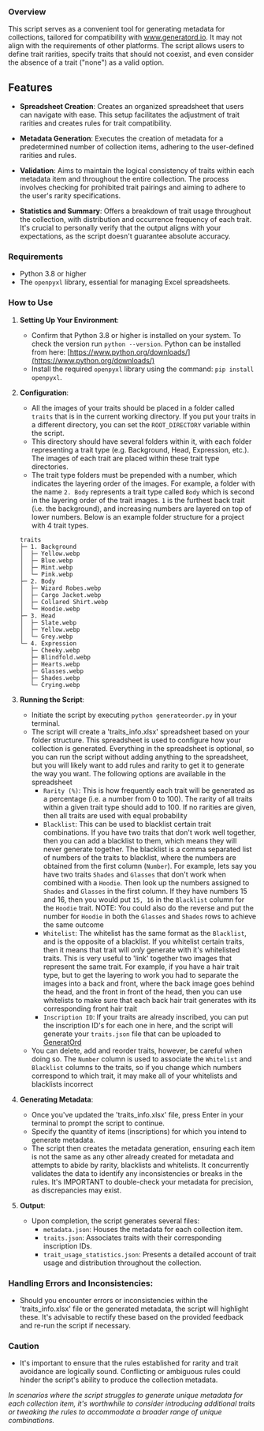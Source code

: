 ### Overview
This script serves as a convenient tool for generating metadata for collections, tailored for compatibility with www.generatord.io. It may not align with the requirements of other platforms. The script allows users to define trait rarities, specify traits that should not coexist, and even consider the absence of a trait ("none") as a valid option.

## Features
- **Spreadsheet Creation**: Creates an organized spreadsheet that users can navigate with ease. This setup facilitates the adjustment of trait rarities and creates rules for trait compatibility.

- **Metadata Generation**: Executes the creation of metadata for a predetermined number of collection items, adhering to the user-defined rarities and rules.

- **Validation**: Aims to maintain the logical consistency of traits within each metadata item and throughout the entire collection. The process involves checking for prohibited trait pairings and aiming to adhere to the user's rarity specifications.

- **Statistics and Summary**: Offers a breakdown of trait usage throughout the collection, with distribution and occurrence frequency of each trait. It's crucial to personally verify that the output aligns with your expectations, as the script doesn't guarantee absolute accuracy.

### Requirements
- Python 3.8 or higher
- The `openpyxl` library, essential for managing Excel spreadsheets.

### How to Use
1. **Setting Up Your Environment**:
   - Confirm that Python 3.8 or higher is installed on your system. To check the version run `python --version`. Python can be installed from here: [https://www.python.org/downloads/](https://www.python.org/downloads/)
   - Install the required `openpyxl` library using the command: `pip install openpyxl`.

2. **Configuration**:
   - All the images of your traits should be placed in a folder called `traits` that is in the current working 
     directory. If you put your traits in a different directory, you can set the `ROOT_DIRECTORY` variable within the 
     script.
   - This directory should have several folders within it, with each folder representing a trait type 
     (e.g. Background, Head, Expression, etc.). The images of each trait are placed within these trait type directories.
   - The trait type folders must be prepended with a number, which indicates the layering order of the images. 
     For example, a folder with the name `2. Body` represents a trait type called `Body` which is second in the 
     layering order of the trait images. `1` is the furthest back trait (i.e. the background), and increasing numbers 
     are layered on top of lower numbers. Below is an example folder structure for a project with 4 trait types. 
    ```
    traits
    ├─ 1. Background
    │  ├─ Yellow.webp
    │  ├─ Blue.webp
    │  ├─ Mint.webp
    │  └─ Pink.webp
    ├─ 2. Body
    │  ├─ Wizard Robes.webp
    │  ├─ Cargo Jacket.webp
    │  ├─ Collared Shirt.webp
    │  └─ Hoodie.webp
    ├─ 3. Head
    │  ├─ Slate.webp
    │  ├─ Yellow.webp
    │  └─ Grey.webp
    └─ 4. Expression
       ├─ Cheeky.webp
       ├─ Blindfold.webp
       ├─ Hearts.webp
       ├─ Glasses.webp
       ├─ Shades.webp
       └─ Crying.webp
    ```

3. **Running the Script**:
   - Initiate the script by executing `python generateorder.py` in your terminal.
   - The script will create a 'traits_info.xlsx' spreadsheet based on your folder structure. This spreadsheet is used 
     to configure how your collection is generated. Everything in the spreadsheet is optional, so you can run the 
     script without adding anything to the spreadsheet, but you will likely want to add rules and rarity to get it to 
     generate the way you want. The following options are available in the spreadsheet
     - `Rarity (%)`: This is how frequently each trait will be generated as a percentage (i.e. a number from 0 to 100).
        The rarity of all traits within a given trait type should add to 100. If no rarities are given, then all traits 
        are used with equal probability
     - `Blacklist`: This can be used to blacklist certain trait combinations. If you have two traits that don't work well
       together, then you can add a blacklist to them, which means they will never generate together. The blacklist is
       a comma separated list of numbers of the traits to blacklist, where the numbers are obtained from the first 
       column (`Number`). For example, lets say you have two traits `Shades` and `Glasses` that don't work when 
       combined with a `Hoodie`. Then look up the numbers assigned to `Shades` and `Glasses` in the first column. If 
       they have numbers 15 and 16, then you would put `15, 16` in the `Blacklist` column for the `Hoodie` trait. 
       NOTE: You could also do the reverse and put the number for `Hoodie` in both the `Glasses` and `Shades` rows to 
       achieve the same outcome
     - `Whitelist`: The whitelist has the same format as the `Blacklist`, and is the opposite of a blacklist. If you 
       whitelist certain traits, then it means that trait will *only* generate with it's whitelisted traits. This is 
       very useful to 'link' together two images that represent the same trait. For example, if you have a hair trait 
       type, but to get the layering to work you had to separate the images into a back and front, where the back image 
       goes behind the head, and the front in front of the head, then you can use whitelists to make sure that each
       back hair trait generates with its corresponding front hair trait
     - `Inscription ID`: If your traits are already inscribed, you can put the inscription ID's for each one in here,
       and the script will generate your `traits.json` file that can be uploaded to 
       [GeneratOrd](https://www.generatord.io)
   - You can delete, add and reorder traits, however, be careful when doing so. The `Number` column is used to 
     associate the `Whitelist` and `Blacklist` columns to the traits, so if you change which numbers correspond to 
     which trait, it may make all of your whitelists and blacklists incorrect

4. **Generating Metadata**:
   - Once you've updated the 'traits_info.xlsx' file, press Enter in your terminal to prompt the script to continue.
   - Specify the quantity of items (inscriptions) for which you intend to generate metadata.
   - The script then creates the metadata generation, ensuring each item is not the same as any other already created 
     for metadata and attempts to abide by rarity, blacklists and whitelists. It concurrently validates the data to 
     identify any inconsistencies or breaks in the rules. It's IMPORTANT to double-check your metadata for precision, as
     discrepancies may exist.

5. **Output**:
   - Upon completion, the script generates several files:
     - `metadata.json`: Houses the metadata for each collection item.
     - `traits.json`: Associates traits with their corresponding inscription IDs.
     - `trait_usage_statistics.json`: Presents a detailed account of trait usage and distribution throughout the collection.

### Handling Errors and Inconsistencies:
- Should you encounter errors or inconsistencies within the 'traits_info.xlsx' file or the generated metadata, the 
  script will highlight these. It's advisable to rectify these based on the provided feedback and re-run the script if 
  necessary.

### Caution
- It's important to ensure that the rules established for rarity and trait avoidance are logically sound. Conflicting 
  or ambiguous rules could hinder the script's ability to produce the collection metadata.

*In scenarios where the script struggles to generate unique metadata for each collection item, it's worthwhile to 
consider introducing additional traits or tweaking the rules to accommodate a broader range of unique combinations.*

